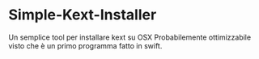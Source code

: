 # Simple-Kext-Installer


Un semplice tool per installare kext su OSX
Probabilemente ottimizzabile visto che è un primo programma fatto in swift.
